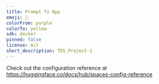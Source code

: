 ```yaml
---
title: Prompt To App
emoji: 🐨
colorFrom: purple
colorTo: yellow
sdk: docker
pinned: false
license: mit
short_description: TDS_Project-1
---
```


Check out the configuration reference at https://huggingface.co/docs/hub/spaces-config-reference
